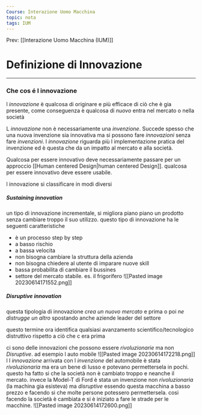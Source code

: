 ```yaml
---
Course: Interazione Uomo Macchina
topic: nota
tags: IUM
---
```


Prev: [[Interazione Uomo Macchina (IUM)]]

# Definizione di Innovazione
---
### Che cos é l innovazione
l _innovazione_ è qualcosa di originare e più efficace di ciò che è gia presente, come conseguenza è qualcosa di _nuovo_ entra nel mercato o nella società

L _innovazione_ non è necessariamente una _invenzione_. Succede spesso che una nuova invenzione sia innovativa ma si possono fare _innovazioni_ senza fare _invenzioni_. l _innovazione_ riguarda più l implementazione pratica del invenzione ed è questa che da un impatto al mercato e alla società.

Qualcosa per essere innovativo deve necessariamente passare per un approccio [[Human centered Design|human centered Design]]. qualcosa per essere innovativo deve essere usabile.


l innovazione si classificare in modi diversi
##### Sustaining innovation
un tipo di innovazione incrementale, si migliora piano piano un prodotto senza cambiare troppo il suo utilizzo.
questo tipo di innovazione ha le seguenti caratteristiche
- è un processo step by step
- a basso rischio
- a bassa velocita
- non bisogna cambiare la struttura della azienda
- non bisogna chiedere al utente di imparare nuove skill
- bassa probabilita di cambiare il bussines
- settore del mercato stabile.
es. il frigorifero
![[Pasted image 20230614171552.png]]
##### Disruptive innovation
questa tipologia di innovazione _crea un nuovo mercato_ e prima o poi _ne distrugge un altro_ spostando anche aziende leader del settore

questo termine ora identifica qualsiasi avanzamento scientifico/tecnologico distruttivo rispetto a ciò che c era prima 

ci sono delle innovazioni che possono essere _rivoluzionarie_ ma non _Disruptive_. 
ad esempio l auto mobile
![[Pasted image 20230614172218.png]]
l l _innovazione_ arrivata con l _invenzione_ del automobile è stata _rivoluzionaria_ ma era un bene di lusso e potevano permettersela in pochi. questo ha fatto si che la società non è cambiato troppo e neanche il mercato. invece la Model-T di Ford è stata un invenzione non _rivoluzionaria_ (la machina gia esisteva) ma _disruptive_ essendo questa macchina a basso prezzo e facendo si che molte persone potessero permettersela. cosi facendo la società è cambiata e si è iniziato a fare le strade per le macchine.
![[Pasted image 20230614172600.png]]




